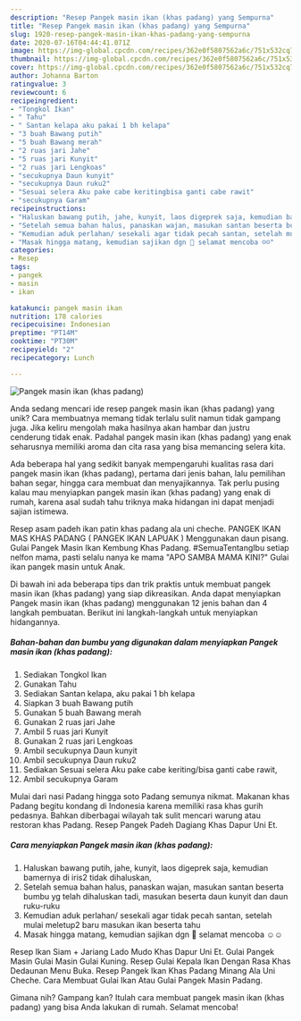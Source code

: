 ```yaml
---
description: "Resep Pangek masin ikan (khas padang) yang Sempurna"
title: "Resep Pangek masin ikan (khas padang) yang Sempurna"
slug: 1920-resep-pangek-masin-ikan-khas-padang-yang-sempurna
date: 2020-07-16T04:44:41.071Z
image: https://img-global.cpcdn.com/recipes/362e0f5807562a6c/751x532cq70/pangek-masin-ikan-khas-padang-foto-resep-utama.jpg
thumbnail: https://img-global.cpcdn.com/recipes/362e0f5807562a6c/751x532cq70/pangek-masin-ikan-khas-padang-foto-resep-utama.jpg
cover: https://img-global.cpcdn.com/recipes/362e0f5807562a6c/751x532cq70/pangek-masin-ikan-khas-padang-foto-resep-utama.jpg
author: Johanna Barton
ratingvalue: 3
reviewcount: 6
recipeingredient:
- "Tongkol Ikan"
- " Tahu"
- " Santan kelapa aku pakai 1 bh kelapa"
- "3 buah Bawang putih"
- "5 buah Bawang merah"
- "2 ruas jari Jahe"
- "5 ruas jari Kunyit"
- "2 ruas jari Lengkoas"
- "secukupnya Daun kunyit"
- "secukupnya Daun ruku2"
- "Sesuai selera Aku pake cabe keritingbisa ganti cabe rawit"
- "secukupnya Garam"
recipeinstructions:
- "Haluskan bawang putih, jahe, kunyit, laos digeprek saja, kemudian bamernya di iris2 tidak dihaluskan,"
- "Setelah semua bahan halus, panaskan wajan, masukan santan beserta bumbu yg telah dihaluskan tadi, masukan beserta daun kunyit dan daun ruku-ruku"
- "Kemudian aduk perlahan/ sesekali agar tidak pecah santan, setelah mulai meletup2 baru masukan ikan beserta tahu"
- "Masak hingga matang, kemudian sajikan dgn 🍚 selamat mencoba ☺☺"
categories:
- Resep
tags:
- pangek
- masin
- ikan

katakunci: pangek masin ikan 
nutrition: 178 calories
recipecuisine: Indonesian
preptime: "PT14M"
cooktime: "PT30M"
recipeyield: "2"
recipecategory: Lunch

---
```



![Pangek masin ikan (khas padang)](https://img-global.cpcdn.com/recipes/362e0f5807562a6c/751x532cq70/pangek-masin-ikan-khas-padang-foto-resep-utama.jpg)

Anda sedang mencari ide resep pangek masin ikan (khas padang) yang unik? Cara membuatnya memang tidak terlalu sulit namun tidak gampang juga. Jika keliru mengolah maka hasilnya akan hambar dan justru cenderung tidak enak. Padahal pangek masin ikan (khas padang) yang enak seharusnya memiliki aroma dan cita rasa yang bisa memancing selera kita.

Ada beberapa hal yang sedikit banyak mempengaruhi kualitas rasa dari pangek masin ikan (khas padang), pertama dari jenis bahan, lalu pemilihan bahan segar, hingga cara membuat dan menyajikannya. Tak perlu pusing kalau mau menyiapkan pangek masin ikan (khas padang) yang enak di rumah, karena asal sudah tahu triknya maka hidangan ini dapat menjadi sajian istimewa.

Resep asam padeh ikan patin khas padang ala uni cheche. PANGEK IKAN MAS KHAS PADANG ( PANGEK IKAN LAPUAK ) Menggunakan daun pisang. Gulai Pangek Masin Ikan Kembung Khas Padang. #SemuaTentangIbu setiap nelfon mama, pasti selalu nanya ke mama &#34;APO SAMBA MAMA KINI?&#34; Gulai ikan pangek masin untuk Anak.


Di bawah ini ada beberapa tips dan trik praktis untuk membuat pangek masin ikan (khas padang) yang siap dikreasikan. Anda dapat menyiapkan Pangek masin ikan (khas padang) menggunakan 12 jenis bahan dan 4 langkah pembuatan. Berikut ini langkah-langkah untuk menyiapkan hidangannya.

<!--inarticleads1-->

##### Bahan-bahan dan bumbu yang digunakan dalam menyiapkan Pangek masin ikan (khas padang):

1. Sediakan Tongkol Ikan
1. Gunakan  Tahu
1. Sediakan  Santan kelapa, aku pakai 1 bh kelapa
1. Siapkan 3 buah Bawang putih
1. Gunakan 5 buah Bawang merah
1. Gunakan 2 ruas jari Jahe
1. Ambil 5 ruas jari Kunyit
1. Gunakan 2 ruas jari Lengkoas
1. Ambil secukupnya Daun kunyit
1. Ambil secukupnya Daun ruku2
1. Sediakan Sesuai selera Aku pake cabe keriting/bisa ganti cabe rawit,
1. Ambil secukupnya Garam


Mulai dari nasi Padang hingga soto Padang semunya nikmat. Makanan khas Padang begitu kondang di Indonesia karena memiliki rasa khas gurih pedasnya. Bahkan diberbagai wilayah tak sulit mencari warung atau restoran khas Padang. Resep Pangek Padeh Dagiang Khas Dapur Uni Et. 

<!--inarticleads2-->

##### Cara menyiapkan Pangek masin ikan (khas padang):

1. Haluskan bawang putih, jahe, kunyit, laos digeprek saja, kemudian bamernya di iris2 tidak dihaluskan,
1. Setelah semua bahan halus, panaskan wajan, masukan santan beserta bumbu yg telah dihaluskan tadi, masukan beserta daun kunyit dan daun ruku-ruku
1. Kemudian aduk perlahan/ sesekali agar tidak pecah santan, setelah mulai meletup2 baru masukan ikan beserta tahu
1. Masak hingga matang, kemudian sajikan dgn 🍚 selamat mencoba ☺☺


Resep Ikan Siam + Jariang Lado Mudo Khas Dapur Uni Et. Gulai Pangek Masin Gulai Masin Gulai Kuning. Resep Gulai Kepala Ikan Dengan Rasa Khas Dedaunan Menu Buka. Resep Pangek Ikan Khas Padang Minang Ala Uni Cheche. Cara Membuat Gulai Ikan Atau Gulai Pangek Masin Padang. 

Gimana nih? Gampang kan? Itulah cara membuat pangek masin ikan (khas padang) yang bisa Anda lakukan di rumah. Selamat mencoba!

